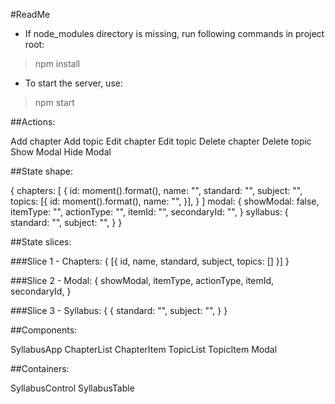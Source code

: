 #ReadMe

- If node_modules directory is missing, run following commands in project root:
> npm install
- To start the server, use:
> npm start

##Actions:

Add chapter
Add topic
Edit chapter
Edit topic
Delete chapter
Delete topic
Show Modal
Hide Modal


##State shape:

{
	chapters: [
		{
			id: moment().format(),
			name: "",
			standard: "",
			subject: "",
			topics: [{
				id: moment().format(),
				name: "",
			}],
		}
	]
	modal: {
		showModal: false,
		itemType: "",
		actionType: "",
		itemId: "",
		secondaryId: "",
	}
	syllabus: {
		standard: "",
		subject: "",
	}
}


##State slices:

###Slice 1 - Chapters:
{
	[{
		id,
		name,
		standard,
		subject,
		topics: []
	}]
}

###Slice 2 - Modal:
{
	showModal,
	itemType,
	actionType,
	itemId,
	secondaryId,
}

###Slice 3 - Syllabus:
{
	{
		standard: "",
		subject: "",
	}
}

##Components:

SyllabusApp
ChapterList
ChapterItem
TopicList
TopicItem
Modal


##Containers:

SyllabusControl
SyllabusTable